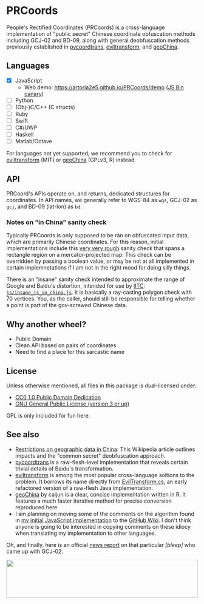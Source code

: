 PRCoords
========

People's Rectified Coordinates (PRCoords) is a cross-language implementation of "public secret" Chinese coordinate obfuscation methods including GCJ-02 and BD-09, along with general deobfuscation methods previously established in [pycoordtrans][], [eviltransform][], and [geoChina][].

[pycoordtrans]: https://github.com/zxteloiv/pycoordtrans
[geoChina]: https://github.com/caijun/geoChina/blob/master/R/cst.R
[eviltransform]: https://github.com/googollee/eviltransform

Languages
---------

- [x] JavaScript
  * Web demo: https://artoria2e5.github.io/PRCoords/demo ([JS Bin canary](http://jsbin.com/zonafut))
- [ ] Python
- [ ] \(Obj-\)C/C++ (C structs)
- [ ] Ruby
- [ ] Swift
- [ ] C#/UWP
- [ ] Haskell
- [ ] Matlab/Octave

For languages not yet supported, we recommend you to check for [eviltransform][] (MIT) or [geoChina][] (GPLv3, R) instead.

API
---

PRCoord's APIs operate on, and returns, dedicated structures for coordinates. In API names, we generally refer to WGS-84 as `wgs`, GCJ-02 as `gcj`, and BD-09 (lat-lon) as `bd`. 

### Notes on "in China" sanity check

Typically PRCoords is only supposed to be ran on obfuscated input data, which
are primarily Chinese coordinates. For this reason, initial implementations
include this [very very rough](https://news.ycombinator.com/item?id=10965506)
sanity check that spans a rectangle region on a mercator-projected map.
This check can be overridden by passing a boolean value, or may be not at all
implemented in certain implemnetations if I am not in the right mood for doing
silly things.

There is an "insane" sanity check intended to approximate the range of Google
and Baidu's distortion, intended for use by [IITC](https://iitc.me):
[`js/insane_is_in_china.js`](https://github.com/Artoria2e5/PRCoords/blob/master/js/insane_is_in_china.js).
It is basically a ray-casting polygon check with 70 vertices. You, as the
caller, should still be responsible for telling whether a point is part of the
gov-screwed Chinese data.

Why another wheel?
------------------

* Public Domain
* Clean API based on pairs of coordinates
* Need to find a place for this sarcastic name

License
-------

Unless otherwise mentioned, all files in this package is dual-licensed under:

* [CC0 1.0 Public Domain Dedication](https://creativecommons.org/publicdomain/zero/1.0/)
* [GNU General Public License (version 3 or up)](https://gnu.org/licenses/gpl.html)

GPL is only included for fun here.

See also
--------

* [Restrictions on geographic data in China](https://en.wikipedia.org/wiki/Restrictions_on_geographic_data_in_China#Coordinate_systems): This Wikipedia article outlines impacts and the "common secret" deobfuscation approach.
* [pycoordtrans][] is a raw-flesh-level implementation that reveals certain trivial details of Baidu's transformation.
* [eviltransform][] is among the most popular cross-language soltions to the problem. It borrows its name directly from [EvilTransform.cs](https://github.com/Leask/EvilTransform/blob/master/EvilTransform.cs), an early refactored version of a raw-flesh Java implementation.
* [geoChina][] by caijun is a clear, concise implementation written in R. It features a much faster iterative method for precise conversion reproduced here
* I am planning on moving some of the comments on the algorithm found in [my initial JavaScript implementation](https://zh.wikipedia.org/wiki/User:Artoria2e5/PRCoords.js) to the [GitHub Wiki](https://github.com/Artoria2e5/PRCoords/wiki). I don't think anyone is going to be interested in copying comments on these idiocy when translating my implementation to other languages.

Oh, and finally, here is an official [news report](https://archive.fo/20110804185923/http://cxzy.people.com.cn/GB/196034/14908095.html) on that particular *\[bleep\]* who came up with GCJ-02.


<a href="https://artoria2e5.github.io/PRCoords/demo">
  <img src="https://Artoria2e5.github.io/PRCoords/Globe%2C_distorted_China.svg" width="100%" height="100">
</a>